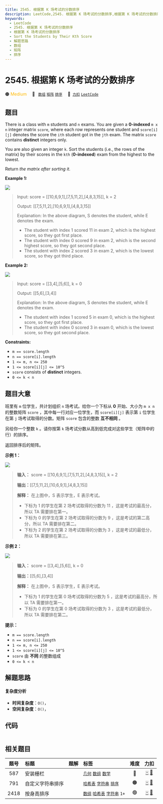 ```yaml
---
title: 2545. 根据第 K 场考试的分数排序
description: LeetCode,2545. 根据第 K 场考试的分数排序,根据第 K 场考试的分数排序,Sort the Students by Their Kth Score,解题思路,数组,矩阵,排序
keywords:
  - LeetCode
  - 2545. 根据第 K 场考试的分数排序
  - 根据第 K 场考试的分数排序
  - Sort the Students by Their Kth Score
  - 解题思路
  - 数组
  - 矩阵
  - 排序
---
```


# 2545. 根据第 K 场考试的分数排序

🟠 <font color=#ffb800>Medium</font>&emsp; 🔖&ensp; [`数组`](/tag/array.md) [`矩阵`](/tag/matrix.md) [`排序`](/tag/sorting.md)&emsp; 🔗&ensp;[`力扣`](https://leetcode.cn/problems/sort-the-students-by-their-kth-score) [`LeetCode`](https://leetcode.com/problems/sort-the-students-by-their-kth-score)

## 题目

There is a class with `m` students and `n` exams. You are given a
**0-indexed** `m x n` integer matrix `score`, where each row represents one
student and `score[i][j]` denotes the score the `ith` student got in the `jth`
exam. The matrix `score` contains **distinct** integers only.

You are also given an integer `k`. Sort the students (i.e., the rows of the
matrix) by their scores in the `kth` (**0-indexed**) exam from the highest to
the lowest.

Return _the matrix after sorting it._



**Example 1:**

![](https://assets.leetcode.com/uploads/2022/11/30/example1.png)

> Input: score = [[10,6,9,1],[7,5,11,2],[4,8,3,15]], k = 2
> 
> Output: [[7,5,11,2],[10,6,9,1],[4,8,3,15]]
> 
> Explanation: In the above diagram, S denotes the student, while E denotes the exam.
> - The student with index 1 scored 11 in exam 2, which is the highest score, so they got first place.
> - The student with index 0 scored 9 in exam 2, which is the second highest score, so they got second place.
> - The student with index 2 scored 3 in exam 2, which is the lowest score, so they got third place.

**Example 2:**

![](https://assets.leetcode.com/uploads/2022/11/30/example2.png)

> Input: score = [[3,4],[5,6]], k = 0
> 
> Output: [[5,6],[3,4]]
> 
> Explanation: In the above diagram, S denotes the student, while E denotes the exam.
> - The student with index 1 scored 5 in exam 0, which is the highest score, so they got first place.
> - The student with index 0 scored 3 in exam 0, which is the lowest score, so they got second place.

**Constraints:**

  * `m == score.length`
  * `n == score[i].length`
  * `1 <= m, n <= 250`
  * `1 <= score[i][j] <= 10^5`
  * `score` consists of **distinct** integers.
  * `0 <= k < n`


## 题目大意

班里有 `m` 位学生，共计划组织 `n` 场考试。给你一个下标从 **0** 开始、大小为 `m x n` 的整数矩阵 `score`
，其中每一行对应一位学生，而 `score[i][j]` 表示第 `i` 位学生在第 `j` 场考试取得的分数。矩阵 `score` 包含的整数
**互不相同**  。

另给你一个整数 `k` 。请你按第 `k` 场考试分数从高到低完成对这些学生（矩阵中的行）的排序。

返回排序后的矩阵。



**示例 1：**

![](https://assets.leetcode.com/uploads/2022/11/30/example1.png)

> 
> 
> 
> 
> 
> **输入：** score = [[10,6,9,1],[7,5,11,2],[4,8,3,15]], k = 2
> 
> **输出：**[[7,5,11,2],[10,6,9,1],[4,8,3,15]]
> 
> **解释：** 在上图中，S 表示学生，E 表示考试。
> - 下标为 1 的学生在第 2 场考试取得的分数为 11 ，这是考试的最高分，所以 TA 需要排在第一。
> - 下标为 0 的学生在第 2 场考试取得的分数为 9 ，这是考试的第二高分，所以 TA 需要排在第二。
> - 下标为 2 的学生在第 2 场考试取得的分数为 3 ，这是考试的最低分，所以 TA 需要排在第三。
> 
> 

**示例 2：**

![](https://assets.leetcode.com/uploads/2022/11/30/example2.png)

> 
> 
> 
> 
> 
> **输入：** score = [[3,4],[5,6]], k = 0
> 
> **输出：**[[5,6],[3,4]]
> 
> **解释：** 在上图中，S 表示学生，E 表示考试。
> - 下标为 1 的学生在第 0 场考试取得的分数为 5 ，这是考试的最高分，所以 TA 需要排在第一。
> - 下标为 0 的学生在第 0 场考试取得的分数为 3 ，这是考试的最低分，所以 TA 需要排在第二。
> 
> 



**提示：**

  * `m == score.length`
  * `n == score[i].length`
  * `1 <= m, n <= 250`
  * `1 <= score[i][j] <= 10^5`
  * `score` 由 **不同** 的整数组成
  * `0 <= k < n`


## 解题思路

#### 复杂度分析

- **时间复杂度**：`O()`，
- **空间复杂度**：`O()`，

## 代码

```javascript

```

## 相关题目

<!-- prettier-ignore -->
| 题号 | 标题 | 题解 | 标签 | 难度 | 力扣 |
| :------: | :------ | :------: | :------ | :------: | :------: |
| 587 | 安装栅栏 |  |  [`几何`](/tag/geometry.md) [`数组`](/tag/array.md) [`数学`](/tag/math.md) | 🔴 | [🀄️](https://leetcode.cn/problems/erect-the-fence) [🔗](https://leetcode.com/problems/erect-the-fence) |
| 791 | 自定义字符串排序 |  |  [`哈希表`](/tag/hash-table.md) [`字符串`](/tag/string.md) [`排序`](/tag/sorting.md) | 🟠 | [🀄️](https://leetcode.cn/problems/custom-sort-string) [🔗](https://leetcode.com/problems/custom-sort-string) |
| 2418 | 按身高排序 |  |  [`数组`](/tag/array.md) [`哈希表`](/tag/hash-table.md) [`字符串`](/tag/string.md) `1+` | 🟢 | [🀄️](https://leetcode.cn/problems/sort-the-people) [🔗](https://leetcode.com/problems/sort-the-people) |